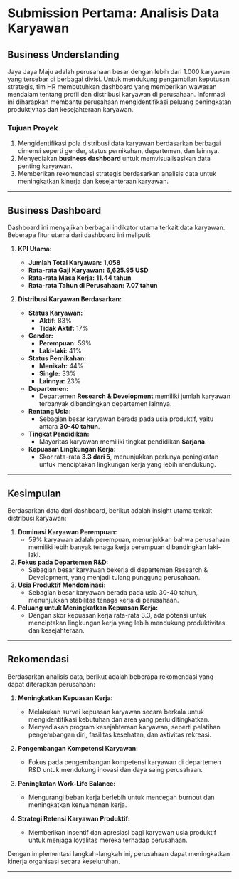 # Submission Pertama: Analisis Data Karyawan

## Business Understanding

Jaya Jaya Maju adalah perusahaan besar dengan lebih dari 1.000 karyawan yang tersebar di berbagai divisi. Untuk mendukung pengambilan keputusan strategis, tim HR membutuhkan dashboard yang memberikan wawasan mendalam tentang profil dan distribusi karyawan di perusahaan. Informasi ini diharapkan membantu perusahaan mengidentifikasi peluang peningkatan produktivitas dan kesejahteraan karyawan.

### Tujuan Proyek

1. Mengidentifikasi pola distribusi data karyawan berdasarkan berbagai dimensi seperti gender, status pernikahan, departemen, dan lainnya.
2. Menyediakan **business dashboard** untuk memvisualisasikan data penting karyawan.
3. Memberikan rekomendasi strategis berdasarkan analisis data untuk meningkatkan kinerja dan kesejahteraan karyawan.

---

## Business Dashboard

Dashboard ini menyajikan berbagai indikator utama terkait data karyawan. Beberapa fitur utama dari dashboard ini meliputi:

1. **KPI Utama:**
   - **Jumlah Total Karyawan:** **1,058**
   - **Rata-rata Gaji Karyawan:** **6,625.95 USD**
   - **Rata-rata Masa Kerja:** **11.44 tahun**
   - **Rata-rata Tahun di Perusahaan:** **7.07 tahun**

2. **Distribusi Karyawan Berdasarkan:**
   - **Status Karyawan:** 
     - **Aktif:** 83% 
     - **Tidak Aktif:** 17%
   - **Gender:**
     - **Perempuan:** 59%
     - **Laki-laki:** 41%
   - **Status Pernikahan:**
     - **Menikah:** 44%
     - **Single:** 33%
     - **Lainnya:** 23%
   - **Departemen:**
     - Departemen **Research & Development** memiliki jumlah karyawan terbanyak dibandingkan departemen lainnya.
   - **Rentang Usia:**
     - Sebagian besar karyawan berada pada usia produktif, yaitu antara **30-40 tahun**.
   - **Tingkat Pendidikan:**
     - Mayoritas karyawan memiliki tingkat pendidikan **Sarjana**.
   - **Kepuasan Lingkungan Kerja:**
     - Skor rata-rata **3.3 dari 5**, menunjukkan perlunya peningkatan untuk menciptakan lingkungan kerja yang lebih mendukung.

---

## Kesimpulan

Berdasarkan data dari dashboard, berikut adalah insight utama terkait distribusi karyawan:
1. **Dominasi Karyawan Perempuan:** 
   - 59% karyawan adalah perempuan, menunjukkan bahwa perusahaan memiliki lebih banyak tenaga kerja perempuan dibandingkan laki-laki.
2. **Fokus pada Departemen R&D:**
   - Sebagian besar karyawan bekerja di departemen Research & Development, yang menjadi tulang punggung perusahaan.
3. **Usia Produktif Mendominasi:**
   - Sebagian besar karyawan berada pada usia 30-40 tahun, menunjukkan stabilitas tenaga kerja di perusahaan.
4. **Peluang untuk Meningkatkan Kepuasan Kerja:**
   - Dengan skor kepuasan kerja rata-rata 3.3, ada potensi untuk menciptakan lingkungan kerja yang lebih mendukung produktivitas dan kesejahteraan.

---

## Rekomendasi

Berdasarkan analisis data, berikut adalah beberapa rekomendasi yang dapat diterapkan perusahaan:

1. **Meningkatkan Kepuasan Kerja:**
   - Melakukan survei kepuasan karyawan secara berkala untuk mengidentifikasi kebutuhan dan area yang perlu ditingkatkan.
   - Menyediakan program kesejahteraan karyawan, seperti pelatihan pengembangan diri, fasilitas kesehatan, dan aktivitas rekreasi.

2. **Pengembangan Kompetensi Karyawan:**
   - Fokus pada pengembangan kompetensi karyawan di departemen R&D untuk mendukung inovasi dan daya saing perusahaan.

3. **Peningkatan Work-Life Balance:**
   - Mengurangi beban kerja berlebih untuk mencegah burnout dan meningkatkan kenyamanan kerja.

4. **Strategi Retensi Karyawan Produktif:**
   - Memberikan insentif dan apresiasi bagi karyawan usia produktif untuk menjaga loyalitas mereka terhadap perusahaan.

Dengan implementasi langkah-langkah ini, perusahaan dapat meningkatkan kinerja organisasi secara keseluruhan.

--- 
